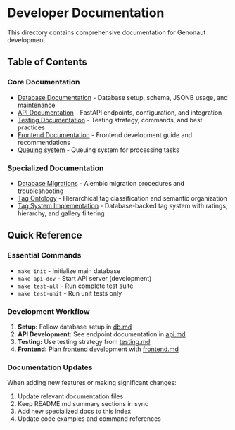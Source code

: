 # Developer Documentation

This directory contains comprehensive documentation for Genonaut development.

## Table of Contents

### Core Documentation
- [Database Documentation](./db.md) - Database setup, schema, JSONB usage, and maintenance
- [API Documentation](./api.md) - FastAPI endpoints, configuration, and integration
- [Testing Documentation](./testing.md) - Testing strategy, commands, and best practices
- [Frontend Documentation](../notes/frontend.md) - Frontend development guide and recommendations
- [Queuing system](./queuing.md) - Queuing system for processing tasks

### Specialized Documentation
- [Database Migrations](./db_migrations.md) - Alembic migration procedures and troubleshooting
- [Tag Ontology](./tag_ontology.md) - Hierarchical tag classification and semantic organization
- [Tag System Implementation](../notes/tags-db-and-gallery-and-view.md) - Database-backed tag system with ratings, hierarchy, and gallery filtering

## Quick Reference

### Essential Commands
- `make init` - Initialize main database
- `make api-dev` - Start API server (development)
- `make test-all` - Run complete test suite
- `make test-unit` - Run unit tests only

### Development Workflow
1. **Setup:** Follow database setup in [db.md](./db.md)
2. **API Development:** See endpoint documentation in [api.md](./api.md)
3. **Testing:** Use testing strategy from [testing.md](./testing.md)
4. **Frontend:** Plan frontend development with [frontend.md](../notes/frontend.md)

### Documentation Updates
When adding new features or making significant changes:
1. Update relevant documentation files
2. Keep README.md summary sections in sync
3. Add new specialized docs to this index
4. Update code examples and command references